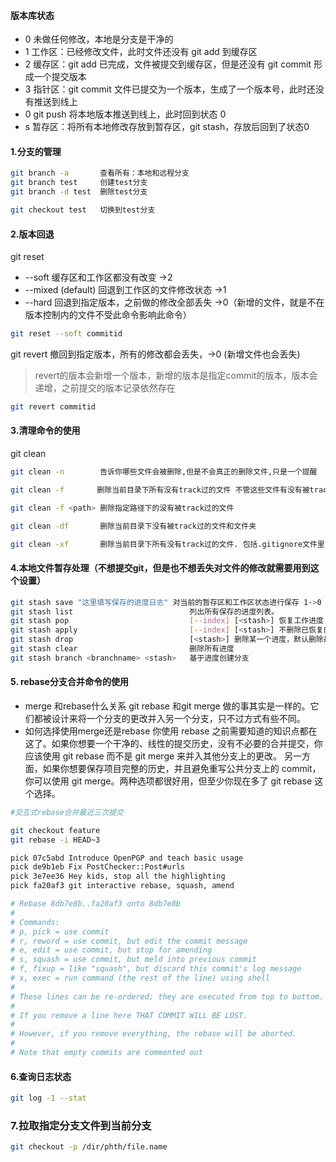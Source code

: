 #### 版本库状态

- 0 未做任何修改，本地是分支是干净的
- 1 工作区：已经修改文件，此时文件还没有 git add 到缓存区
- 2 缓存区：git add 已完成，文件被提交到缓存区，但是还没有 git commit 形成一个提交版本
- 3 指针区：git commit 文件已提交为一个版本，生成了一个版本号，此时还没有推送到线上
- 0 git push 将本地版本推送到线上，此时回到状态 0
- s 暂存区：将所有本地修改存放到暂存区，git stash，存放后回到了状态0

#### 1.分支的管理

```bash
git branch -a       查看所有：本地和远程分支
git branch test     创建test分支
git branch -d test  删除test分支

git checkout test   切换到test分支
```

#### 2.版本回退

git reset

- --soft 缓存区和工作区都没有改变 ->2
- --mixed (default) 回退到工作区的文件修改状态 ->1
- --hard 回退到指定版本，之前做的修改全部丢失 ->0（新增的文件，就是不在版本控制内的文件不受此命令影响此命令）

```bash
git reset --soft commitid  
```

git revert 撤回到指定版本，所有的修改都会丢失，->0 (新增文件也会丢失)
> revert的版本会新增一个版本，新增的版本是指定commit的版本，版本会递增，之前提交的版本记录依然存在

```bash
git revert commitid  
```

#### 3.清理命令的使用

git clean

```bash
git clean -n        告诉你哪些文件会被删除,但是不会真正的删除文件,只是一个提醒

git clean -f　  　  删除当前目录下所有没有track过的文件 不管这些文件有没有被track过

git clean -f <path> 删除指定路径下的没有被track过的文件

git clean -df       删除当前目录下没有被track过的文件和文件夹

git clean -xf       删除当前目录下所有没有track过的文件. 包括.gitignore文件里面指定的文件夹和文件
```

#### 4.本地文件暂存处理（不想提交git，但是也不想丢失对文件的修改就需要用到这个设置）

```bash
git stash save "这里填写保存的进度日志" 对当前的暂存区和工作区状态进行保存 1->0
git stash list                          列出所有保存的进度列表。
git stash pop                           [--index] [<stash>] 恢复工作进度 0->1
git stash apply                         [--index] [<stash>] 不删除已恢复的进度，其他同git stash pop
git stash drop                          [<stash>] 删除某一个进度，默认删除最新进度
git stash clear                         删除所有进度
git stash branch <branchname> <stash>   基于进度创建分支
```

#### 5. rebase分支合并命令的使用

- merge 和rebase什么关系
git rebase 和git merge 做的事其实是一样的。它们都被设计来将一个分支的更改并入另一个分支，只不过方式有些不同。
- 如何选择使用merge还是rebase
你使用 rebase 之前需要知道的知识点都在这了。如果你想要一个干净的、线性的提交历史，没有不必要的合并提交，你应该使用 git rebase 而不是 git merge 来并入其他分支上的更改。
另一方面，如果你想要保存项目完整的历史，并且避免重写公共分支上的 commit， 你可以使用 git merge。两种选项都很好用，但至少你现在多了 git rebase 这个选择。

```bash
#交互式rebase合并最近三次提交

git checkout feature
git rebase -i HEAD~3

pick 07c5abd Introduce OpenPGP and teach basic usage
pick de9b1eb Fix PostChecker::Post#urls
pick 3e7ee36 Hey kids, stop all the highlighting
pick fa20af3 git interactive rebase, squash, amend

# Rebase 8db7e8b..fa20af3 onto 8db7e8b
#
# Commands:
# p, pick = use commit
# r, reword = use commit, but edit the commit message
# e, edit = use commit, but stop for amending
# s, squash = use commit, but meld into previous commit
# f, fixup = like "squash", but discard this commit's log message
# x, exec = run command (the rest of the line) using shell
#
# These lines can be re-ordered; they are executed from top to bottom.
#
# If you remove a line here THAT COMMIT WILL BE LOST.
#
# However, if you remove everything, the rebase will be aborted.
#
# Note that empty commits are commented out

```

#### 6.查询日志状态

```bash
git log -1 --stat
```

### 7.拉取指定分支文件到当前分支

```bash
git checkout -p /dir/phth/file.name
```
